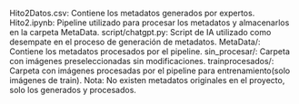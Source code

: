 Hito2Datos.csv: Contiene los metadatos generados por expertos.
Hito2.ipynb: Pipeline utilizado para procesar los metadatos y almacenarlos en la carpeta MetaData.
script/chatgpt.py: Script de IA utilizado como desempate en el proceso de generación de metadatos.
MetaData/: Contiene los metadatos procesados por el pipeline.
sin_procesar/: Carpeta con imágenes preseleccionadas sin modificaciones.
trainprocesados/: Carpeta con imágenes procesadas por el pipeline para entrenamiento(solo imágenes de train).
Nota: No existen metadatos originales en el proyecto, solo los generados y procesados.
